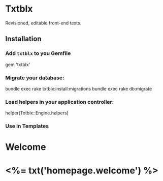 # Txtblx

Revisioned, editable front-end texts.

## Installation

### Add `txtblx` to you Gemfile

   gem 'txtblx'

### Migrate your database:

   bundle exec rake txtblx:install:migrations
   bundle exec rake db:migrate

### Load helpers in your application controller:

   helper(Txtblx::Engine.helpers)

### Use in Templates

  <h1>Welcome<h1>

  <%= txt('homepage.welcome') %>
